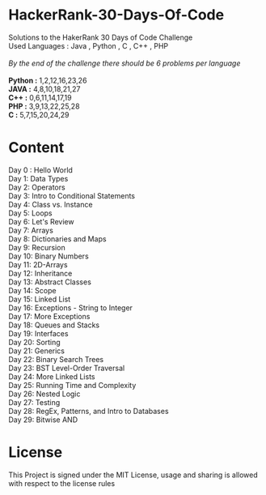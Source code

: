 # HackerRank-30-Days-Of-Code
Solutions to the HakerRank 30 Days of Code Challenge <br />
Used Languages : Java , Python , C , C++ , PHP <br /><br />
*By the end of the challenge there should be 6 problems per language*
<br /><br />
**Python :** 1,2,12,16,23,26<br />
**JAVA :** 4,8,10,18,21,27<br />
**C++ :** 0,6,11,14,17,19<br />
**PHP :** 3,9,13,22,25,28<br />
**C :** 5,7,15,20,24,29<br />

# Content

Day 0 : Hello World <br />
Day 1: Data Types <br />
Day 2: Operators <br />
Day 3: Intro to Conditional Statements <br />
Day 4: Class vs. Instance <br />
Day 5: Loops <br />
Day 6: Let's Review <br />
Day 7: Arrays <br />
Day 8: Dictionaries and Maps <br />
Day 9: Recursion <br />
Day 10: Binary Numbers <br />
Day 11: 2D-Arrays <br />
Day 12: Inheritance <br />
Day 13: Abstract Classes <br />
Day 14: Scope <br />
Day 15: Linked List <br />
Day 16: Exceptions - String to Integer <br />
Day 17: More Exceptions <br />
Day 18: Queues and Stacks <br />
Day 19: Interfaces <br />
Day 20: Sorting <br />
Day 21: Generics <br />
Day 22: Binary Search Trees <br />
Day 23: BST Level-Order Traversal <br />
Day 24: More Linked Lists <br />
Day 25: Running Time and Complexity <br />
Day 26: Nested Logic <br />
Day 27: Testing <br />
Day 28: RegEx, Patterns, and Intro to Databases <br />
Day 29: Bitwise AND <br />

# License

This Project is signed under the MIT License, usage and sharing is allowed with respect to the license rules

